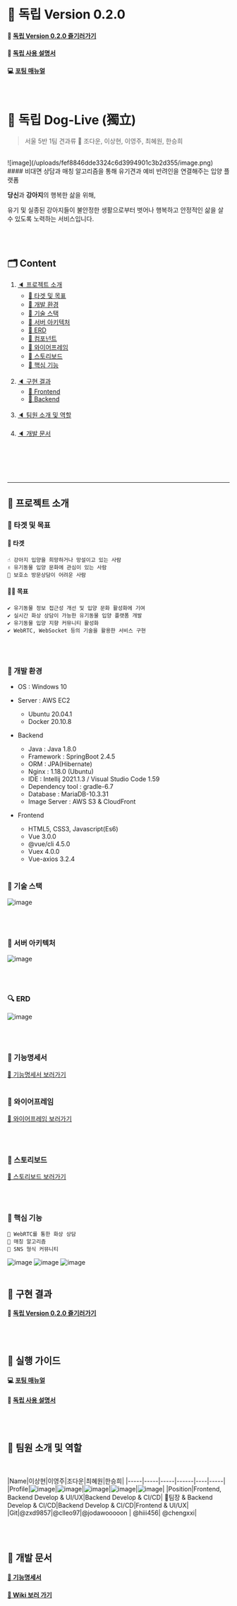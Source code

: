# 📢 독립 Version 0.2.0
#### 🔗 [독립 Version 0.2.0 즐기러가기](http://i5a501.p.ssafy.io/)
#### 💛 [독립 사용 설명서](https://lab.ssafy.com/s05-webmobile1-sub3/S05P13A501/-/blob/release-0.2.0/exec/A501_%EB%8F%85%EB%A6%BD_%EC%82%AC%EC%9A%A9_%EC%84%A4%EB%AA%85%EC%84%9C(%EC%8B%9C%EB%82%98%EB%A6%AC%EC%98%A4).md )
#### 💻 [포팅 매뉴얼](https://lab.ssafy.com/s05-webmobile1-sub3/S05P13A501/-/blob/release-0.2.0/exec/%ED%8F%AC%ED%8C%85_%EB%A7%A4%EB%89%B4%EC%96%BC.md)

<br>

# 🐶 독립 Dog-Live (獨立)

> 서울 5반 1팀 견과류 🥜 조다운, 이상현, 이영주, 최혜원, 한승희 

<br>
![image](/uploads/fef8846dde3324c6d3994901c3b2d355/image.png) <br>
#### 비대면 상담과 매칭 알고리즘을 통해 유기견과 예비 반려인을 연결해주는 입양 플랫폼
<br>

**당신**과 **강아지**의 행복한 삶을 위해,

유기 및 실종된 강아지들이 불안정한 생활으로부터 벗어나 행복하고 안정적인 삶을 살 수 있도록 노력하는 서비스입니다.



<br><br>


## 🗂 Content
1. [🔈 프로젝트 소개](#-프로젝트-소개)
    <br>
    - [📑 타겟 및 목표](#-타겟-및-목표)
    - [📑 개발 환경](#-개발-환경)
    - [📑 기술 스택](#-기술-스택)
    - [📑 서버 아키텍처](#-서버-아키텍처)
    - [📑 ERD](#-erd)
    - [📑 컴포넌트](#-컴포넌트)
    - [📑 와이어프레임](#-와이어프레임)
    - [📑 스토리보드](#-스토리보드)
    - [📑 핵심 기능](#-핵심-기능)
    <br>
2. [🔈 구현 결과](#-구현-결과)
    <br>
    - [📑 Frontend](#frontend)
    - [📑 Backend](#backend)
    <br>
3. [🔈 팀원 소개 및 역할](#-팀원-소개-및-역할)
    <br><br>
4. [🔈 개발 문서](#-개발-문서)

<br><br><br><br>
* * *
## 🥜 프로젝트 소개

### 🔔 타겟 및 목표
#### 🧿 타겟
    ☝ 강아지 입양을 희망하거나 망설이고 있는 사람
    ✌ 유기동물 입양 문화에 관심이 있는 사람
    🤟 보호소 방문상담이 어려운 사람

#### 🏃‍♀️ 목표
    ✔ 유기동물 정보 접근성 개선 및 입양 문화 활성화에 기여
    ✔ 실시간 화상 상담이 가능한 유기동물 입양 플랫폼 개발
    ✔ 유기동물 입양 지향 커뮤니티 활성화
    ✔ WebRTC, WebSocket 등의 기술을 활용한 서비스 구현
<br><br>


### 🔨 개발 환경

- OS : Windows 10

- Server : AWS EC2
    - Ubuntu 20.04.1
    - Docker 20.10.8

- Backend
    - Java : Java 1.8.0
    - Framework : SpringBoot 2.4.5
    - ORM : JPA(Hibernate)
    - Nginx : 1.18.0 (Ubuntu)
    - IDE : Intellij 2021.1.3 / Visual Studio Code 1.59
    - Dependency tool : gradle-6.7
    - Database : MariaDB-10.3.31
    - Image Server : AWS S3 & CloudFront

- Frontend
    - HTML5, CSS3, Javascript(Es6)
    - Vue 3.0.0
    - @vue/cli 4.5.0
    - Vuex 4.0.0
    - Vue-axios 3.2.4
<br><br>

### 🔨 기술 스택
![image](/uploads/1c6881c2b70a865751439296996f1ecd/image.png)

<br><br>

### 🎈 서버 아키텍처
![image](/uploads/c0225c4fee74d38e6879af84dc2782ed/image.png)

<br><br>

### 🔍 ERD
![image](/uploads/2ea42521895fee82f68527a11010b629/image.png)

<br><br>




### 💌 기능명세서
[📁 기능명세서 보러가기](https://www.notion.so/ssafyseoul5-1/b41fb130e68846e9981052ba6777def4)
<br><br>

### 🎨 와이어프레임
[📁 와이어프레임 보러가기](https://lab.ssafy.com/s05-webmobile1-sub3/S05P13A501/-/tree/release-0.2.0/documents/Wireframe)

<br><br>

### 📖 스토리보드
[📁 스토리보드 보러가기](https://lab.ssafy.com/s05-webmobile1-sub3/S05P13A501/-/blob/release-0.2.0/documents/Storyboard/DogLive_%EC%8A%A4%ED%86%A0%EB%A6%AC%EB%B3%B4%EB%93%9C.pdf)

<br><br>

### 💎 핵심 기능
    🔑 WebRTC를 통한 화상 상담 
    🔑 매칭 알고리즘
    🔑 SNS 형식 커뮤니티

![image](/uploads/60598af5414f0f086fda80e9f5310ecf/image.png)
![image](/uploads/832254e04c212b017923623e55590ea4/image.png)
![image](/uploads/25101db6b02d21eefb67d83c08afc472/image.png)
<br><br>

## 🥜 구현 결과

#### 🔗 [독립 Version 0.2.0 즐기러가기](http://i5a501.p.ssafy.io/)

<br><br>

## 🥜 실행 가이드
#### 💻 [포팅 매뉴얼](https://lab.ssafy.com/s05-webmobile1-sub3/S05P13A501/-/blob/release-0.2.0/exec/%ED%8F%AC%ED%8C%85_%EB%A7%A4%EB%89%B4%EC%96%BC.md)
#### 💛 [독립 사용 설명서](https://lab.ssafy.com/s05-webmobile1-sub3/S05P13A501/-/blob/release-0.2.0/exec/A501_%EB%8F%85%EB%A6%BD_%EC%82%AC%EC%9A%A9_%EC%84%A4%EB%AA%85%EC%84%9C(%EC%8B%9C%EB%82%98%EB%A6%AC%EC%98%A4).md )

<br><br>

## 🥜 팀원 소개 및 역할

<br><br>
|Name|이상현|이영주|조다운|최혜원|한승희|
|-----|-----|-----|------|----|-----|
|Profile|![image](/uploads/4d156331ccd5da65543cb18035789378/image.png)|![image](/uploads/9c86cd209dadba7f4a1f4beed56032d0/image.png)|![image](/uploads/23efbe58618bc9ab0740879970255519/image.png)|![image](/uploads/a87491d4b266835da47b4c53b9f82749/image.png)|![image](/uploads/50d11a1a597d1cd199369ed7df756f90/image.png)|
|Position|Frontend, Backend Develop & UI/UX|Backend Develop & CI/CD|	👑팀장 & Backend Develop & CI/CD|Backend Develop & CI/CD|Frontend & UI/UX|
|Git|@zxd9857|@clleo97|@jodawooooon | @hiii456|	@chengxxi|


<br><br>

## 🥜 개발 문서
#### [ 🧾 기능명세서 ](https://lab.ssafy.com/s05-webmobile1-sub3/S05P13A501/-/blob/master/documents/function/DogLive_%EA%B8%B0%EB%8A%A5%EB%AA%85%EC%84%B8%EC%84%9C.pdf)
#### [ 📑 Wiki 보러 가기 ](https://lab.ssafy.com/s05-webmobile1-sub3/S05P13A501/-/wikis/home)


<br><br><br><br>
